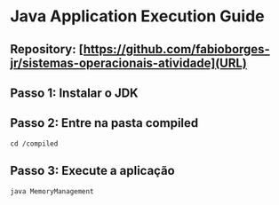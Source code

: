 # Java Application Execution Guide
## Repository: [https://github.com/fabioborges-jr/sistemas-operacionais-atividade](URL)
## Passo 1: Instalar o JDK

## Passo 2: Entre na pasta compiled
```cd /compiled```

## Passo 3: Execute a aplicação
```java MemoryManagement```